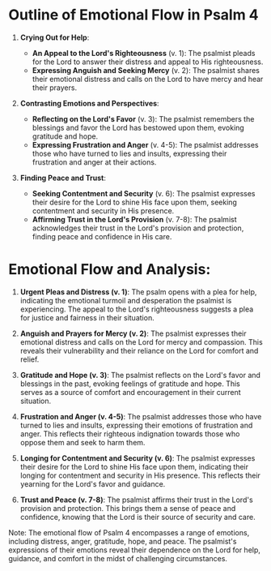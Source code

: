 # Outline of Emotional Flow in Psalm 4

1. **Crying Out for Help**:
   - **An Appeal to the Lord's Righteousness** (v. 1): The psalmist pleads for the Lord to answer their distress and appeal to His righteousness.
   - **Expressing Anguish and Seeking Mercy** (v. 2): The psalmist shares their emotional distress and calls on the Lord to have mercy and hear their prayers.

2. **Contrasting Emotions and Perspectives**:
   - **Reflecting on the Lord's Favor** (v. 3): The psalmist remembers the blessings and favor the Lord has bestowed upon them, evoking gratitude and hope.
   - **Expressing Frustration and Anger** (v. 4-5): The psalmist addresses those who have turned to lies and insults, expressing their frustration and anger at their actions.

3. **Finding Peace and Trust**:
   - **Seeking Contentment and Security** (v. 6): The psalmist expresses their desire for the Lord to shine His face upon them, seeking contentment and security in His presence.
   - **Affirming Trust in the Lord's Provision** (v. 7-8): The psalmist acknowledges their trust in the Lord's provision and protection, finding peace and confidence in His care.

# Emotional Flow and Analysis:

1. **Urgent Pleas and Distress (v. 1)**: The psalm opens with a plea for help, indicating the emotional turmoil and desperation the psalmist is experiencing. The appeal to the Lord's righteousness suggests a plea for justice and fairness in their situation.

2. **Anguish and Prayers for Mercy (v. 2)**: The psalmist expresses their emotional distress and calls on the Lord for mercy and compassion. This reveals their vulnerability and their reliance on the Lord for comfort and relief.

3. **Gratitude and Hope (v. 3)**: The psalmist reflects on the Lord's favor and blessings in the past, evoking feelings of gratitude and hope. This serves as a source of comfort and encouragement in their current situation.

4. **Frustration and Anger (v. 4-5)**: The psalmist addresses those who have turned to lies and insults, expressing their emotions of frustration and anger. This reflects their righteous indignation towards those who oppose them and seek to harm them.

5. **Longing for Contentment and Security (v. 6)**: The psalmist expresses their desire for the Lord to shine His face upon them, indicating their longing for contentment and security in His presence. This reflects their yearning for the Lord's favor and guidance.

6. **Trust and Peace (v. 7-8)**: The psalmist affirms their trust in the Lord's provision and protection. This brings them a sense of peace and confidence, knowing that the Lord is their source of security and care.

Note: The emotional flow of Psalm 4 encompasses a range of emotions, including distress, anger, gratitude, hope, and peace. The psalmist's expressions of their emotions reveal their dependence on the Lord for help, guidance, and comfort in the midst of challenging circumstances.